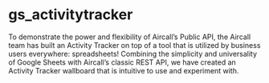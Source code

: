 # gs_activitytracker
To demonstrate the power and flexibility of Aircall’s Public API, the Aircall team has built an Activity Tracker on top of a tool that is utilized by business users everywhere: spreadsheets! Combining the simplicity and universality of Google Sheets with Aircall’s classic REST API, we have created an Activity Tracker wallboard that is intuitive to use and experiment with. 
